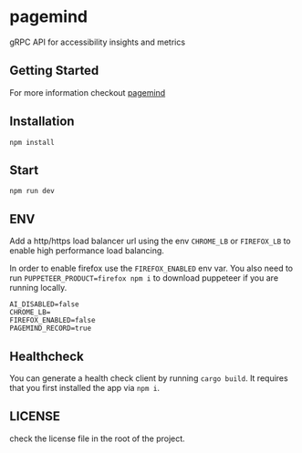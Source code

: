 # pagemind

gRPC API for accessibility insights and metrics

## Getting Started

For more information checkout [pagemind](https://a11ywatch.github.io/docs/documentation/pagemind)

## Installation

```
npm install
```

## Start

```
npm run dev
```

## ENV

Add a http/https load balancer url using the env `CHROME_LB` or `FIREFOX_LB` to enable high performance load balancing.

In order to enable firefox use the `FIREFOX_ENABLED` env var. You also need to run `PUPPETEER_PRODUCT=firefox npm i` to download puppeteer if you are running locally.

```
AI_DISABLED=false
CHROME_LB=
FIREFOX_ENABLED=false
PAGEMIND_RECORD=true
```

## Healthcheck

You can generate a health check client by running `cargo build`. It requires that you first installed the app via `npm i`.

## LICENSE

check the license file in the root of the project.
